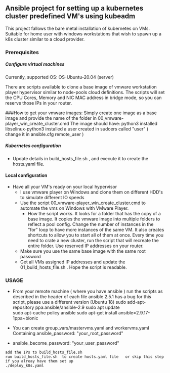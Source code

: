 ## Ansible project for setting up a kubernetes cluster predefined VM's using kubeadm
This project fallows the bare metal installation of kubernetes on VMs.
Suitable for home user with windows workstations that wish to spawn up a k8s cluster similar to a cloud provider. 

### Prerequisites

##### Configure virtual machines
Currently, supported OS:
OS-Ubuntu-20.04 (server)

There are scripts available to clone a base image of vmware workstation player hypervisor similar to node-pools cloud definitions. 
The scripts will set the CPU Cores, Memory and NIC MAC address in bridge mode, so you can reserve those IPs in your router.


###How to get your vmware images:
Simply create one image as a base image and provide the name of the folder in 00_vmware-player_win_create_cluster.cmd
The image should have:
python3 installed
libselinux-python3 installed
a user created in sudoers called "user" ( change it in  ansible.cfg remote_user )


##### Kubernetes configuration 
- Update details in build_hosts_file.sh , and execute it to create the hosts.yaml file.

#### Local configuration
- Have all your VM's ready on your local hypervisor
  - I use vmware player on Windows and clone them on different HDD's to simulate different IO speeds
  - Use the script 00_vmware-player_win_create_cluster.cmd to automate the vms on Windows with VMware Player.
    - How the script works. It looks for a folder that has the copy of a base image. It copies the vmware image into multiple folders to reflect a pool config.
    Change the number of instances in the "for" loop to have more instances of the same VM. It also creates shortcuts to allow you to start all of them at once.
    Every time you need to crate a new cluster, run the script that will recreate the entire folder.
      Use reserved IP addresses on your router.
  - Make sure you use the same base image with the same root password
  - Get all VMs assigned IP addresses and update the 01_build_hosts_file.sh . Hope the script is readable.


### USAGE
- From your remote machine ( where you have ansible ) run the scripts as described in the header of each file
       ansible 2.5.1 has a bug for this script, please use a different version (Ubuntu 18)
          sudo add-apt-repository ppa:ansible/ansible-2.9
          sudo apt update          
          sudo apt-cache policy ansible
          sudo apt-get install ansible=2.9.17-1ppa~bionic

       
- You can create group_vars/mastervms.yaml and workervms.yaml Containing
  ansible_password: "your_root_password"
- ansible_become_password: "your_user_password"
```
add the IPs to build_hosts_file.sh
run build_hosts_file.sh  to create hosts.yaml file   or skip this step if you alreay have them set up
./deploy_k8s.yaml 
```
